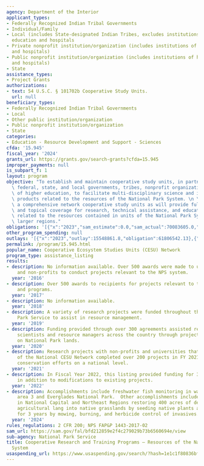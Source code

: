 ```yaml
---
agency: Department of the Interior
applicant_types:
- Federally Recognized Indian Tribal Governments
- Individual/Family
- Local (includes State-designated Indian Tribes, excludes institutions of higher
  education and hospitals
- Private nonprofit institution/organization (includes institutions of higher education
  and hospitals)
- Public nonprofit institution/organization (includes institutions of higher education
  and hospitals)
- State
assistance_types:
- Project Grants
authorizations:
- text: 54 U.S.C. § 101702b Cooperative Study Units.
  url: null
beneficiary_types:
- Federally Recognized Indian Tribal Governments
- Local
- Other public institution/organization
- Public nonprofit institution/organization
- State
categories:
- Education - Resource Development and Support - Sciences
cfda: '15.945'
fiscal_year: '2024'
grants_url: https://grants.gov/search-grants?cfda=15.945
improper_payments: null
is_subpart_f: 1
layout: program
objective: "To establish and maintain cooperative study units, in partnership with\
  \ federal, state, and local governments, tribes, nonprofit organizations, and institutions\
  \ of higher education, to facilitate multi-disciplinary science and integrated information\
  \ products related to the resources of the National Park System. \n \nTo maintain\
  \ a comprehensive network cooperative study units as will provide full geographic\
  \ and topical coverage for research, technical assistance, and educational activities\
  \ related to the resources contained in units of the National Park System and their\
  \ larger regions."
obligations: '[{"x":"2023","sam_estimate":0.0,"sam_actual":70083605.0,"usa_spending_actual":67754703.13},{"x":"2024","sam_estimate":0.0,"sam_actual":44363958.0,"usa_spending_actual":86083276.7},{"x":"2025","sam_estimate":0.0,"sam_actual":50000000.0,"usa_spending_actual":21917155.3}]'
other_program_spending: null
outlays: '[{"x":"2023","outlay":15548861.8,"obligation":61806542.13},{"x":"2024","outlay":2098266.69,"obligation":63819174.18},{"x":"2025","outlay":0.0,"obligation":11522099.72}]'
permalink: /program/15.945.html
popular_name: Cooperative Ecosystem Studies Units (CESU) Network
program_type: assistance_listing
results:
- description: No information available. Over 500 awards were made to universities
    and non-profits to conduct projects relevant to the NPS system.
  year: '2016'
- description: Over 500 awards to recipients for projects relevant to the NPS system
    and programs.
  year: '2017'
- description: No information available.
  year: '2018'
- description: A variety of research projects were funded throughout the National
    Park Service to assist in resource management.
  year: '2019'
- description: Funding provided through over 300 agreements assisted researchers,
    scientists and resource managers across the country through projects occurring
    on National Park lands.
  year: '2020'
- description: Research projects with non-profits and universities that are members
    of the National CESU Network completed over 200 projects in FY 2021 that assist
    conservation efforts on a national level.
  year: '2021'
- description: In Fiscal Year 2022, this listing provided funding for 361 new projects
    in addition to modifications to existing projects.
  year: '2022'
- description: Accomplishments include freshwater fish monitoring in water conservation
    area 3 and Everglades National Park.  Other accomplishments include six parks
    in National Capital and Northeast Regions restoring 400 acres of degraded and
    agricultural lang into native grasslands by seeding native plants and management
    for 3 years by mowing, burning, and herbicide control of invasives.
  year: '2024'
rules_regulations: 2 CFR 200; NPS FAP&P 1443-2017-02
sam_url: https://sam.gov/fal/bfd212859e2f4c279029b73b6560694e/view
sub-agency: National Park Service
title: Cooperative Research and Training Programs – Resources of the National Park
  System
usaspending_url: https://www.usaspending.gov/search/?hash=1e1c1f80836bfc1648e78307dd35002b
---
```

